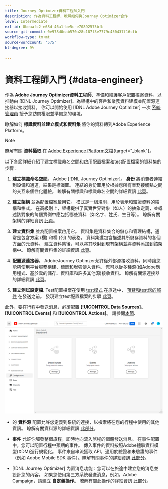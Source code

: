 ```yaml
---
title: Journey Optimizer資料工程師入門
description: 作為資料工程師，瞭解如何與Journey Optimizer合作
level: Intermediate
exl-id: 8beaafc2-e68d-46a1-be5c-e70892575bfb
source-git-commit: 0e978d0eab570a28c187f3e7779c450437f16cfb
workflow-type: tm+mt
source-wordcount: '575'
ht-degree: 9%

---
```


# 資料工程師入門 {#data-engineer}

作為 **Adobe Journey Optimizer資料工程師**、準備和維護客戶配置檔案資料，以推動由 [!DNL Journey Optimizer]、為架構中的客戶和業務資料建模並配置源連接器以接收資料。 你可以開始使用 [!DNL Adobe Journey Optimizer] 一次 [系統管理員](administrator.md) 授予您訪問權限並準備您的環境。


瞭解如何 **標識資料並建立模式和資料集** 將你的資料轉到Adobe Experience Platform。

>[!NOTE]
>
>瞭解有關 **資料攝取** 在 [Adobe Experience Platform文檔](https://experienceleague.adobe.com/docs/experience-platform/ingestion/home.html?lang=zh-Hant){target=&quot;_blank&quot;}。

以下各節詳細介紹了建立標識命名空間和啟用配置檔案和test配置檔案的資料集的步驟：

1. **建立標識命名空間**。 Adobe [!DNL Journey Optimizer]。 **身份** 將消費者連結到設備和通道，結果是標識圖。 連結的身份圖用於根據您所有業務接觸點之間的交互來個性化體驗。  瞭解有關標識和標識命名空間的詳細資訊 [此頁](../../segment/get-started-identity.md)。

1. **建立架構** 並為配置檔案啟用它。 模式是一組規則，用於表示和驗證資料的結構和格式。 在高級別上，架構提供了真實世界對象（如人）的抽象定義，並概述該對象的每個實例中應包括哪些資料（如名字、姓氏、生日等）。  瞭解有關架構的詳細資訊 [此頁](../get-started-schemas.md)。

1. **建立資料集** 並為配置檔案啟用它。 資料集是資料集合的儲存和管理結構，通常是包含方案 (欄) 和欄 (列) 的表格。 資料集還包含描述其所儲存資料的各個方面的元資料。 建立資料集後，可以將其映射到現有架構並將資料添加到該架構中。 瞭解有關資料集的詳細資訊 [此頁](../get-started-datasets.md)。

1. **配置源連接器**。 AdobeJourney Optimzer允許從外部源接收資料，同時讓您能夠使用平台服務構建、標籤和增強傳入資料。 您可以從多種源(如Adobe應用程式、基於雲的儲存、資料庫和許多其他源)接收資料。 瞭解有關源連接器的詳細資訊 [此頁](../get-started-sources.md)。

1. **建立測試設定檔**. Test配置檔案在使用 [test模式](../../building-journeys/testing-the-journey.md) 在旅途中， [預覽和test您的郵件](../../design/preview.md) 在發送之前。 發現建立test配置檔案的步驟 [此頁](../../segment/creating-test-profiles.md)。


此外，要在行程中發送消息，必須配置 **[!UICONTROL Data Sources]**。 **[!UICONTROL Events]** 和 **[!UICONTROL Actions]**。 請參閱[本節](../../configuration/about-data-sources-events-actions.md).

![](../assets/admin-menu.png)

* 的 **資料源** 配置允許您定義到系統的連接，以檢索將在您的行程中使用的其他資訊。 瞭解有關資料源的詳細資訊 [此部分](../../datasource/about-data-sources.md)。

* **事件** 允許你觸發整個旅程，即時地向流入旅程的個體發送消息。 在事件配置中，您可以配置行程中預期的事件。 傳入事件的資料按照Adobe體驗資料模型(XDM)進行規範化。 事件來自串流獲取 API，適用於驗證和未驗證的事件（例如 Adobe Mobile SDK 事件）。瞭解有關事件的詳細資訊 [此部分](../../event/about-events.md)。

* [!DNL Journey Optimizer] 內置消息功能：您可以在旅途中建立您的消息並設計您的內容。 如果您使用第三方系統發送消息，例如，Adobe Campaign，請建立 **自定義操作**。 瞭解有關此操作的詳細資訊 [此部分](../../action/action.md)。
